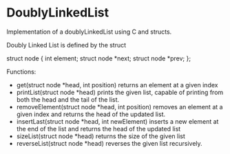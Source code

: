 # DoublyLinkedList

Implementation of a doublyLinkedList using C and structs.

Doubly Linked List is defined by the struct

struct node
{
    int element;
    struct node *next;
    struct node *prev;
};

Functions:

 - get(struct node *head, int position) returns an element at a given index
 - printList(struct node *head) prints the given list, capable of printing from
both the head and the tail of the list.
 - removeElement(struct node *head, int position) removes an element at a given index
 and returns the head of the updated list.
 - insertLast(struct node *head, int newElement) inserts a new element at the end
 of the list and returns the head of the updated list
 - sizeList(struct node *head) returns the size of the given list
 - reverseList(struct node *head) reverses the given list recursively.
